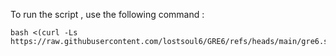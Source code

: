 To run the script , use the following command :

```
bash <(curl -Ls https://raw.githubusercontent.com/lostsoul6/GRE6/refs/heads/main/gre6.sh)
```
